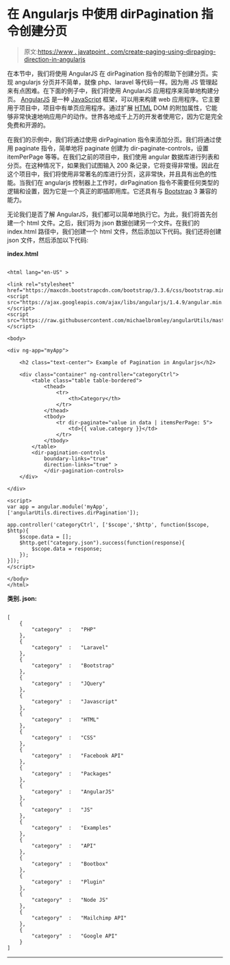 # 在 Angularjs 中使用 dirPagination 指令创建分页

> 原文:[https://www . javatpoint . com/create-paging-using-dirpaging-direction-in-angularjs](https://www.javatpoint.com/create-pagination-using-dirpagination-directive-in-angularjs)

在本节中，我们将使用 AngularJS 在 dirPagination 指令的帮助下创建分页。实现 angularjs 分页并不简单，就像 php、laravel 等代码一样。因为用 JS 管理起来有点困难。在下面的例子中，我们将使用 AngularJS 应用程序来简单地构建分页。 [AngularJS](https://www.javatpoint.com/angularjs-tutorial) 是一种 [JavaScript](https://www.javatpoint.com/javascript-tutorial) 框架，可以用来构建 web 应用程序。它主要用于项目中，项目中有单页应用程序。通过扩展 [HTML](https://www.javatpoint.com/html-tutorial) DOM 的附加属性，它能够非常快速地响应用户的动作。世界各地成千上万的开发者使用它，因为它是完全免费和开源的。

在我们的示例中，我们将通过使用 dirPagination 指令来添加分页。我们将通过使用 paginate 指令，简单地将 paginate 创建为 dir-paginate-controls，设置 itemPerPage 等等。在我们之前的项目中，我们使用 angular 数据库进行列表和分页。在这种情况下，如果我们试图输入 200 条记录，它将变得非常慢。因此在这个项目中，我们将使用非常著名的库进行分页，这非常快，并且具有出色的性能。当我们在 angularjs 控制器上工作时，dirPagination 指令不需要任何类型的逻辑和设置，因为它是一个真正的即插即用库。它还具有与 [Bootstrap](https://www.javatpoint.com/bootstrap-tutorial) 3 兼容的能力。

无论我们是否了解 AngularJS，我们都可以简单地执行它。为此，我们将首先创建一个 html 文件。之后，我们将为 json 数据创建另一个文件。在我们的 index.html 路径中，我们创建一个 html 文件，然后添加以下代码。我们还将创建 json 文件，然后添加以下代码:

**index.html**

```

<html lang="en-US" >

<link rel="stylesheet" href="https://maxcdn.bootstrapcdn.com/bootstrap/3.3.6/css/bootstrap.min.css">
<script src="https://ajax.googleapis.com/ajax/libs/angularjs/1.4.9/angular.min.js"> </script>
<script src="https://raw.githubusercontent.com/michaelbromley/angularUtils/master/src/directives/pagination/dirPagination.js"> </script>

<body>

<div ng-app="myApp">

	<h2 class="text-center"> Example of Pagination in Angularjs</h2>

    <div class="container" ng-controller="categoryCtrl">
		<table class="table table-bordered">
		    <thead>
				<tr>
					<th>Category</th>
				</tr>
		    </thead>
			<tbody>
				<tr dir-paginate="value in data | itemsPerPage: 5">
					<td>{{ value.category }}</td>
				</tr>
			</tbody>
		</table>
		<dir-pagination-controls 
			boundary-links="true" 
			direction-links="true" >
			</dir-pagination-controls>
	</div>

</div>

<script>
var app = angular.module('myApp',['angularUtils.directives.dirPagination']);

app.controller('categoryCtrl', ['$scope','$http', function($scope, $http){
    $scope.data = [];
    $http.get("category.json").success(function(response){ 
        $scope.data = response;
    });
}]);
</script>

</body>
</html>

```

**类别. json:**

```

[
	{
		"category"	: 	"PHP"
	},
	{
		"category"	: 	"Laravel"
	},
	{
		"category"	: 	"Bootstrap"
	},
	{
		"category"	: 	"JQuery"
	},
	{
		"category"	: 	"Javascript"
	},
	{
		"category"	: 	"HTML"
	},
	{
		"category"	: 	"CSS"
	},
	{
		"category"	: 	"Facebook API"
	},
	{
		"category"	: 	"Packages"
	},
	{
		"category"	: 	"AngularJS"
	},
	{
		"category"	: 	"JS"
	},
	{
		"category"	: 	"Examples"
	},
	{
		"category"	: 	"API"
	},
	{
		"category"	: 	"Bootbox"
	},
	{
		"category"	: 	"Plugin"
	},
	{
		"category"	: 	"Node JS"
	},
	{
		"category"	: 	"Mailchimp API"
	},
	{
		"category"	: 	"Google API"
	}
]

```

* * *